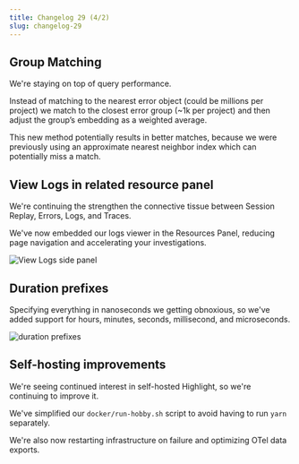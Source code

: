 ```yaml
---
title: Changelog 29 (4/2)
slug: changelog-29
---
```


## Group Matching

We're staying on top of query performance.

Instead of matching to the nearest error object (could be millions per project) we match to the closest error group (~1k per project) and then adjust the group’s embedding as a weighted average. 

This new method potentially results in better matches, because we were previously using an approximate nearest neighbor index which can potentially miss a match.

## View Logs in related resource panel

We're continuing the strengthen the connective tissue between Session Replay, Errors, Logs, and Traces.

We've now embedded our logs viewer in the Resources Panel, reducing page navigation and accelerating your investigations.

![View Logs side panel](/images/changelog/29/logs-drawer-example.png)


## Duration prefixes

Specifying everything in nanoseconds we getting obnoxious, so we've added support for hours, minutes, seconds, millisecond, and microseconds.

![duration prefixes](/images/changelog/29/duration-prefixes.png)

## Self-hosting improvements

We're seeing continued interest in self-hosted Highlight, so we're continuing to improve it.

We've simplified our `docker/run-hobby.sh` script to avoid having to run `yarn` separately.

We're also now restarting infrastructure on failure and optimizing OTel data exports.
